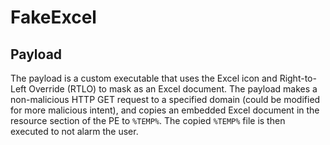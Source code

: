 # FakeExcel

## Payload
The payload is a custom executable that uses the Excel icon and Right-to-Left Override (RTLO) to mask as an Excel document. The payload makes a non-malicious HTTP GET request to a specified domain (could be modified for more malicious intent), and copies an embedded Excel document in the resource section of the PE to `%TEMP%`. The copied `%TEMP%` file is then executed to not alarm the user.
